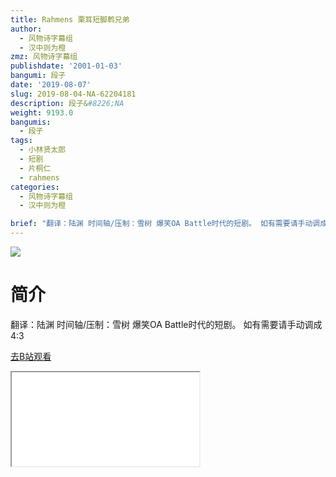 ```yaml
---
title: Rahmens 栗耳短脚鹎兄弟
author:
  - 风物诗字幕组
  - 汉中则为橙
zmz: 风物诗字幕组
publishdate: '2001-01-03'
bangumi: 段子
date: '2019-08-07'
slug: 2019-08-04-NA-62204181
description: 段子&#8226;NA
weight: 9193.0
bangumis:
  - 段子
tags:
  - 小林贤太郎
  - 短剧
  - 片桐仁
  - rahmens
categories:
  - 风物诗字幕组
  - 汉中则为橙

brief: "翻译：陆渊 时间轴/压制：雪树 爆笑OA Battle时代的短剧。 如有需要请手动调成4:3"
---
```

![](https://raw.githubusercontent.com/tcgriffith/owaraisite/master/static/tmpimg/4b44d5f6c50e9a8961cd250b7ef30d9ff99dbbb2.jpg.480.jpg)
# 简介  
翻译：陆渊 时间轴/压制：雪树
爆笑OA Battle时代的短剧。
如有需要请手动调成4:3  

[去B站观看](https://www.bilibili.com/video/av62204181/)
<div class ="resp-container"><iframe class="testiframe" src="//player.bilibili.com/player.html?aid=62204181"", scrolling="no", allowfullscreen="true" > </iframe></div> 

